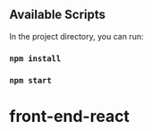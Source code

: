 ## Available Scripts

In the project directory, you can run:

### `npm install`
### `npm start`
# front-end-react

